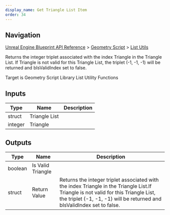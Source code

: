 ```yaml
---
display_name: Get Triangle List Item
order: 34
---
```

## Navigation

[Unreal Engine Blueprint API Reference](https://dev.epicgames.com/documentation/en-us/unreal-engine/BlueprintAPI) > [Geometry Script](https://dev.epicgames.com/documentation/en-us/unreal-engine/BlueprintAPI/GeometryScript) > [List Utils](https://dev.epicgames.com/documentation/en-us/unreal-engine/BlueprintAPI/GeometryScript/ListUtils)

Returns the integer triplet associated with the index Triangle in the Triangle List.
If Triangle is not valid for this Triangle List, the triplet (-1, -1, -1) will be returned and bIsValidIndex set to false.

Target is Geometry Script Library List Utility Functions

## Inputs

| Type | Name | Description |
| --- | --- | --- |
| struct | Triangle List |  |
| integer | Triangle |  |

## Outputs

| Type | Name | Description |
| --- | --- | --- |
| boolean | Is Valid Triangle |  |
| struct | Return Value | Returns the integer triplet associated with the index Triangle in the Triangle List.If Triangle is not valid for this Triangle List, the triplet (-1, -1, -1) will be returned and bIsValidIndex set to false. |
